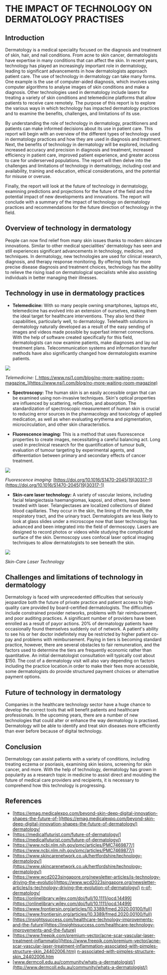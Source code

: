 THE IMPACT OF TECHNOLOGY ON DERMATOLOGY PRACTISES
=================================================


Introduction
------------

Dermatology is a medical speciality focused on the diagnosis and treatment of skin, hair, and nail conditions. From acne to skin cancer, dermatologists have expertise in many conditions that can affect the skin. In recent years, technology has played an increasingly important role in dermatology, leading to significant advancements in how dermatologists approach patient care. The use of technology in dermatology can take many forms. One example is the use of computer-aided diagnosis, which involves using computer algorithms to analyse images of skin conditions and make a diagnosis. Other technologies used in dermatology include lasers for treating a variety of skin conditions and telemedicine platforms that allow patients to receive care remotely. The purpose of this report is to explore the various ways in which technology has impacted dermatology practices and to examine the benefits, challenges, and limitations of its use.

By understanding the role of technology in dermatology, practitioners and patients can make informed decisions about its use in patient care. This report will begin with an overview of the different types of technology used in dermatology practices and how they are used in diagnosis and treatment. Next, the benefits of technology in dermatology will be explored, including increased accuracy and precision in diagnosis and treatment, increased efficiency in patient care, improved patient experience, and greater access to care for underserved populations. The report will then delve into the challenges and limitations of technology in dermatology, including cost and availability, training and education, ethical considerations, and the potential for misuse or overuse.

Finally, the report will look at the future of technology in dermatology, examining predictions and projections for the future of the field and the potential impact of new developments and innovations. The report will conclude with a summary of the impact of technology on dermatology practices and recommendations for the future direction of technology in the field.


Overview of technology in dermatology
-------------------------------------

People can now find relief from many skin issues thanks to modern skincare innovations. Similar to other medical specialities' dermatology has seen and still experiences significant advancements in technology, medicine, and techniques. In dermatology, new technologies are used for clinical research, diagnosis, and therapy response monitoring. By offering tools for more precise disease diagnosis and treatment choices, technology has the ability to relieve the rising load on dermatological specialists while also assisting individuals in better managing their illnesses.


Technology in use in dermatology practices
------------------------------------------

*   **Telemedicine:** With so many people owning smartphones, laptops etc, telemedicine has evolved into an extension of ourselves, making them the ideal target for healthcare interventions. They also lend their capabilities, particularly well, to dermatology. Telehealth solutions in dermatology naturally developed as a result of the easy sending of images and videos made possible by superfast internet connections. With the help of software created specifically for this field, dermatologists can now examine patients, make diagnoses and lay out treatment plans. Telecommunication systems and information transfer methods have also significantly changed how dermatologists examine patients.

![](https://www.nsi1.com/hs-fs/hubfs/RM_07.8.16_ff.telemed-630x420.jpg?height=630&name=RM_07.8.16_ff.telemed-630x420.jpg)

_Telemedicine:_ [_https://www.nsi1.com/blog/no-more-waiting-room-magazine_](https://www.nsi1.com/blog/no-more-waiting-room-magazine)

*   **Spectroscopy:** The human skin is an easily accessible organ that can be examined using non-invasive techniques. Skin's optical properties are influenced by scattering, reflection, and absorption. The standardization of spectroscopic measurement of human skin is crucial to reducing error sources in the pharmacology and toxicology of applied medication, as well as when evaluating erythema and pigmentation, microcirculation, and other skin characteristics.

*   **Fluorescence imaging:** This is a method that uses fluorescence properties to create images, necessitating a careful balancing act. Long used in preclinical research for the quantification of tumour bulk, evaluation of tumour targeting by experimental agents, and differentiation between primary and secondary effects of cancer treatment.

![](https://www.thelancet.com/cms/attachment/e722b61e-d933-42d1-ac96-4db8d0b37f04/gr1_lrg.jpg)

_Fluorescence imaging:_ [https://doi.org/10.1016/S1470-2045(19)30317-1](https://doi.org/10.1016/S1470-2045(19)30317-1)

*   **Skin-care laser technology:** A variety of vascular lesions, including facial telangiectasia haemangiomas, kaposi, and others, have been treated with laser. Telangiectases are localized collections of dilated blood capillaries. They occur in the skin, the lining of the mouth, the respiratory tract, and the urinary tract. Dermatologists are less likely to look at glass slides under a microscope now that laser technology has advanced and been integrated into the field of dermoscopy. Lasers are designed to record photos or videos while studying the complicated surface of the skin. Dermoscopy uses confocal laser optical imaging techniques to allow dermatologists to see beneath the skin.

![](https://img.freepik.com/premium-vector/acne-scar-vascular-laser-treatment-inflammation-associated-with-pimples-structure-skin_228260-466.jpg?w=2000)

_Skin-Care Laser Technology_


Challenges and limitations of technology in dermatology
-------------------------------------------------------

Dermatology is faced with unprecedented difficulties that seriously jeopardize both the future of private practice and patient access to high-quality care provided by board-certified dermatologists. The difficulties include constrained provider networks, problems with fair reimbursement, and poor auditing practices. A significant number of providers have been enrolled as a result of payor actions. 20% of dermatology patients have occasionally found themselves suddenly out of network. A patient's ability to see his or her doctor indefinitely may be restricted by higher patient co-pay and problems with reimbursement. Paying in tiers is becoming standard practice, however, there are several obstacles to fair remuneration, and the factors used to determine the tiers are frequently economic rather than quantitative. An initial dermatologist consultation will typically cost about $150. The cost of a dermatology visit will also vary depending on factors including the practice location.in order to make their fees more accessible, some dermatologists do provide structured payment choices or alternative payment options.


Future of technology in dermatology
-----------------------------------

Companies in the healthcare technology sector have a huge chance to develop the correct tools that will benefit patients and healthcare professionals. In the upcoming years, there are a number of new technologies that could alter or enhance the way dermatology is practised. Dermatology will be able to identify and treat skin diseases more efficiently than ever before because of digital technology.


Conclusion
----------

Dermatology can assist patients with a variety of conditions, including treating eczema or psoriasis, examining skin lesions, screening for skin cancer, and more. With the help of technology, dermatology has grown in popularity as a research topic in medicine to assist direct and moulding the future of medical care providers and recipients, it is necessary to comprehend how this technology is progressing.


References
----------

*   [https://emag.medicalexpo.com/beyond-skin-deep-digital-innovation-shapes-the-future-of-](https://emag.medicalexpo.com/beyond-skin-deep-digital-innovation-shapes-the-future-of-dermatology/) [dermatology/](https://emag.medicalexpo.com/beyond-skin-deep-digital-innovation-shapes-the-future-of-dermatology/)
*   [https://medicalfuturist.com/future-of-dermatology/](https://medicalfuturist.com/future-of-dermatology/)
*   [https://www.ncbi.nlm.nih.gov/pmc/articles/PMC7469877/](https://www.ncbi.nlm.nih.gov/pmc/articles/PMC7469877/)
*   [https://www.skincarenetwork.co.uk/hertfordshire/technology-dermatology/](https://www.skincarenetwork.co.uk/hertfordshire/technology-dermatology/)
*   [https://www.wcd2023singapore.org/newsletter-articles/is-technology-driving-the-evolutio](https://www.wcd2023singapore.org/newsletter-articles/is-technology-driving-the-evolution-of-dermatology/) [n-of-dermatology/](https://www.wcd2023singapore.org/newsletter-articles/is-technology-driving-the-evolution-of-dermatology/)
*   [https://onlinelibrary.wiley.com/doi/full/10.1111/jocd.14499](https://onlinelibrary.wiley.com/doi/full/10.1111/jocd.14499)
*   [https://www.frontiersin.org/articles/10.3389/fmed.2020.00100/full](https://www.frontiersin.org/articles/10.3389/fmed.2020.00100/full)
*   [https://insightssuccess.com/healthcare-technology-improvements-and-the-future](https://insightssuccess.com/healthcare-technology-improvements-and-the-future)
*   [https://www.freepik.com/premium-vector/acne-scar-vascular-laser-treatment-inflammatio](https://www.freepik.com/premium-vector/acne-scar-vascular-laser-treatment-inflammation-associated-with-pimples-structure-skin_24402006.htm) [n-associated-with-pimples-structure-skin\_24402006.htm](https://www.freepik.com/premium-vector/acne-scar-vascular-laser-treatment-inflammation-associated-with-pimples-structure-skin_24402006.htm)
*   [www.dermcoll.edu.au/community/whats-a-dermatologist/](http://www.dermcoll.edu.au/community/whats-a-dermatologist/)
